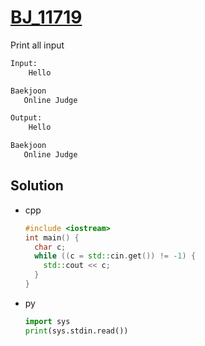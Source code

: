 # [BJ_11719](https://acmicpc.net/problem/11719)

Print all input

```txt
Input:
    Hello

Baekjoon
   Online Judge

Output:
    Hello

Baekjoon
   Online Judge
```

## Solution

* cpp

  ```cpp
  #include <iostream>
  int main() {
    char c;
    while ((c = std::cin.get()) != -1) {
      std::cout << c;
    }
  }
  ```

* py

  ```py
  import sys
  print(sys.stdin.read())
  ```

